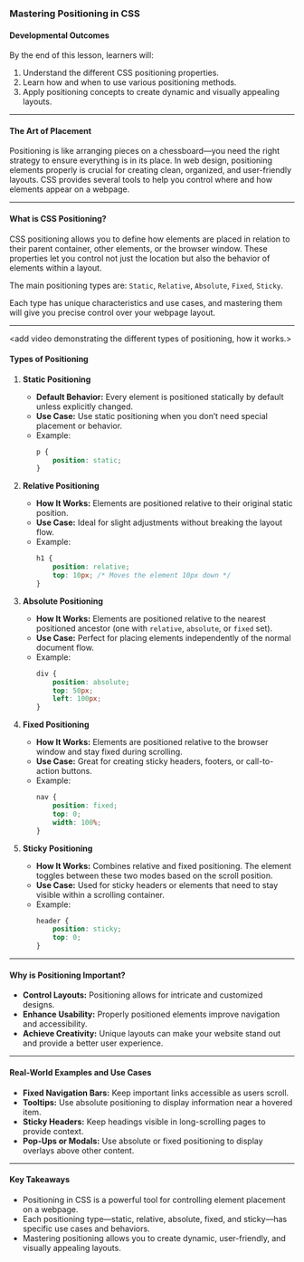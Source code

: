 ### **Mastering Positioning in CSS**

#### **Developmental Outcomes**
By the end of this lesson, learners will:
1. Understand the different CSS positioning properties.
2. Learn how and when to use various positioning methods.
3. Apply positioning concepts to create dynamic and visually appealing layouts.

---

#### **The Art of Placement**

Positioning is like arranging pieces on a chessboard—you need the right strategy to ensure everything is in its place. In web design, positioning elements properly is crucial for creating clean, organized, and user-friendly layouts. CSS provides several tools to help you control where and how elements appear on a webpage.

---

#### **What is CSS Positioning?**

CSS positioning allows you to define how elements are placed in relation to their parent container, other elements, or the browser window. These properties let you control not just the location but also the behavior of elements within a layout. 

The main positioning types are: `Static`, `Relative`, `Absolute`, `Fixed`, `Sticky`.

Each type has unique characteristics and use cases, and mastering them will give you precise control over your webpage layout.

---
<add video demonstrating the different types of positioning, how it works.>


#### **Types of Positioning**

1. **Static Positioning**
   - **Default Behavior:** Every element is positioned statically by default unless explicitly changed.
   - **Use Case:** Use static positioning when you don’t need special placement or behavior.
   - Example:
     ```css
     p {
         position: static;
     }
     ```

2. **Relative Positioning**
   - **How It Works:** Elements are positioned relative to their original static position.
   - **Use Case:** Ideal for slight adjustments without breaking the layout flow.
   - Example:
     ```css
     h1 {
         position: relative;
         top: 10px; /* Moves the element 10px down */
     }
     ```

3. **Absolute Positioning**
   - **How It Works:** Elements are positioned relative to the nearest positioned ancestor (one with `relative`, `absolute`, or `fixed` set).
   - **Use Case:** Perfect for placing elements independently of the normal document flow.
   - Example:
     ```css
     div {
         position: absolute;
         top: 50px;
         left: 100px;
     }
     ```

4. **Fixed Positioning**
   - **How It Works:** Elements are positioned relative to the browser window and stay fixed during scrolling.
   - **Use Case:** Great for creating sticky headers, footers, or call-to-action buttons.
   - Example:
     ```css
     nav {
         position: fixed;
         top: 0;
         width: 100%;
     }
     ```

5. **Sticky Positioning**
   - **How It Works:** Combines relative and fixed positioning. The element toggles between these two modes based on the scroll position.
   - **Use Case:** Used for sticky headers or elements that need to stay visible within a scrolling container.
   - Example:
     ```css
     header {
         position: sticky;
         top: 0;
     }
     ```

---

#### **Why is Positioning Important?**

- **Control Layouts:** Positioning allows for intricate and customized designs.
- **Enhance Usability:** Properly positioned elements improve navigation and accessibility.
- **Achieve Creativity:** Unique layouts can make your website stand out and provide a better user experience.

---

#### **Real-World Examples and Use Cases**

- **Fixed Navigation Bars:** Keep important links accessible as users scroll.
- **Tooltips:** Use absolute positioning to display information near a hovered item.
- **Sticky Headers:** Keep headings visible in long-scrolling pages to provide context.
- **Pop-Ups or Modals:** Use absolute or fixed positioning to display overlays above other content.

---

#### **Key Takeaways**

- Positioning in CSS is a powerful tool for controlling element placement on a webpage.
- Each positioning type—static, relative, absolute, fixed, and sticky—has specific use cases and behaviors.
- Mastering positioning allows you to create dynamic, user-friendly, and visually appealing layouts.

